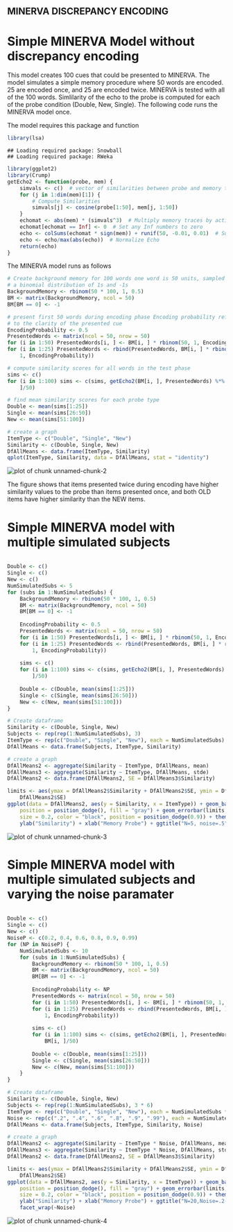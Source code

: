 MINERVA DISCREPANCY ENCODING
----------------------------

# Simple MINERVA Model without discrepancy encoding

This model creates 100 cues that could be presented to MINERVA. The model simulates a simple memory procedure where 50 words are encoded. 25 are encoded once, and 25 are encoded twice. MINERVA is tested with all of the 100 words. Simlilarity of the echo to the probe is computed for each of the probe condition (Double, New, Single). The following code runs the MINERVA model once.

The model requires this package and function

```r
library(lsa)
```

```
## Loading required package: Snowball
## Loading required package: RWeka
```

```r
library(ggplot2)
library(Crump)
getEcho2 <- function(probe, mem) {
    simvals <- c()  # vector of similarities between probe and memory traces
    for (j in 1:dim(mem)[1]) {
        # Compute Similarities
        simvals[j] <- cosine(probe[1:50], mem[j, 1:50])
    }
    echomat <- abs(mem) * (simvals^3)  # Multiply memory traces by activation value
    echomat[echomat == Inf] <- 0  # Set any Inf numbers to zero
    echo <- colSums(echomat * sign(mem)) + runif(50, -0.01, 0.01)  # Sum memory traces, add noise
    echo <- echo/max(abs(echo))  # Normalize Echo
    return(echo)
}
```

The MINERVA model runs as follows


```r
# Create background memory for 100 words one word is 50 units, sampled from
# a binomial distribution of 1s and -1s
BackgroundMemory <- rbinom(50 * 100, 1, 0.5)
BM <- matrix(BackgroundMemory, ncol = 50)
BM[BM == 0] <- -1

# present first 50 words during encoding phase Encoding probability refers
# to the clarity of the presented cue
EncodingProbability <- 0.5
PresentedWords <- matrix(ncol = 50, nrow = 50)
for (i in 1:50) PresentedWords[i, ] <- BM[i, ] * rbinom(50, 1, EncodingProbability)
for (i in 1:25) PresentedWords <- rbind(PresentedWords, BM[i, ] * rbinom(50, 
    1, EncodingProbability))

# compute similarity scores for all words in the test phase
sims <- c()
for (i in 1:100) sims <- c(sims, getEcho2(BM[i, ], PresentedWords) %*% BM[i, 
    ]/50)

# find mean similarity scores for each probe type
Double <- mean(sims[1:25])
Single <- mean(sims[26:50])
New <- mean(sims[51:100])

# create a graph
ItemType <- c("Double", "Single", "New")
Similarity <- c(Double, Single, New)
DfAllMeans <- data.frame(ItemType, Similarity)
qplot(ItemType, Similarity, data = DfAllMeans, stat = "identity")
```

![plot of chunk unnamed-chunk-2](figure/unnamed-chunk-2.png) 


The figure shows that items presented twice during encoding have higher similarity values to the probe than items presented once, and both OLD items have higher similarity than the NEW items. 

# Simple MINERVA model with multiple simulated subjects


```r

Double <- c()
Single <- c()
New <- c()
NumSimulatedSubs <- 5
for (subs in 1:NumSimulatedSubs) {
    BackgroundMemory <- rbinom(50 * 100, 1, 0.5)
    BM <- matrix(BackgroundMemory, ncol = 50)
    BM[BM == 0] <- -1
    
    EncodingProbability <- 0.5
    PresentedWords <- matrix(ncol = 50, nrow = 50)
    for (i in 1:50) PresentedWords[i, ] <- BM[i, ] * rbinom(50, 1, EncodingProbability)
    for (i in 1:25) PresentedWords <- rbind(PresentedWords, BM[i, ] * rbinom(50, 
        1, EncodingProbability))
    
    sims <- c()
    for (i in 1:100) sims <- c(sims, getEcho2(BM[i, ], PresentedWords) %*% BM[i, 
        ]/50)
    
    Double <- c(Double, mean(sims[1:25]))
    Single <- c(Single, mean(sims[26:50]))
    New <- c(New, mean(sims[51:100]))
}

# Create dataframe
Similarity <- c(Double, Single, New)
Subjects <- rep(rep(1:NumSimulatedSubs), 3)
ItemType <- rep(c("Double", "Single", "New"), each = NumSimulatedSubs)
DfAllMeans <- data.frame(Subjects, ItemType, Similarity)

# create a graph
DfAllMeans2 <- aggregate(Similarity ~ ItemType, DfAllMeans, mean)
DfAllMeans3 <- aggregate(Similarity ~ ItemType, DfAllMeans, stde)
DfAllMeans2 <- data.frame(DfAllMeans2, SE = DfAllMeans3$Similarity)

limits <- aes(ymax = DfAllMeans2$Similarity + DfAllMeans2$SE, ymin = DfAllMeans2$Similarity - 
    DfAllMeans2$SE)
ggplot(data = DfAllMeans2, aes(y = Similarity, x = ItemType)) + geom_bar(stat = "identity", 
    position = position_dodge(), fill = "gray") + geom_errorbar(limits, width = 0.1, 
    size = 0.2, color = "black", position = position_dodge(0.9)) + theme_classic(base_size = 12) + 
    ylab("Similarity") + xlab("Memory Probe") + ggtitle("N=5, noise=.5")
```

![plot of chunk unnamed-chunk-3](figure/unnamed-chunk-3.png) 


# Simple MINERVA model with multiple simulated subjects and varying the noise paramater


```r

Double <- c()
Single <- c()
New <- c()
NoiseP <- c(0.2, 0.4, 0.6, 0.8, 0.9, 0.99)
for (NP in NoiseP) {
    NumSimulatedSubs <- 10
    for (subs in 1:NumSimulatedSubs) {
        BackgroundMemory <- rbinom(50 * 100, 1, 0.5)
        BM <- matrix(BackgroundMemory, ncol = 50)
        BM[BM == 0] <- -1
        
        EncodingProbability <- NP
        PresentedWords <- matrix(ncol = 50, nrow = 50)
        for (i in 1:50) PresentedWords[i, ] <- BM[i, ] * rbinom(50, 1, EncodingProbability)
        for (i in 1:25) PresentedWords <- rbind(PresentedWords, BM[i, ] * rbinom(50, 
            1, EncodingProbability))
        
        sims <- c()
        for (i in 1:100) sims <- c(sims, getEcho2(BM[i, ], PresentedWords) %*% 
            BM[i, ]/50)
        
        Double <- c(Double, mean(sims[1:25]))
        Single <- c(Single, mean(sims[26:50]))
        New <- c(New, mean(sims[51:100]))
    }
}

# Create dataframe
Similarity <- c(Double, Single, New)
Subjects <- rep(rep(1:NumSimulatedSubs), 3 * 6)
ItemType <- rep(c("Double", "Single", "New"), each = NumSimulatedSubs * 6)
Noise <- rep(c(".2", ".4", ".6", ".8", ".9", ".99"), each = NumSimulatedSubs)
DfAllMeans <- data.frame(Subjects, ItemType, Similarity, Noise)

# create a graph
DfAllMeans2 <- aggregate(Similarity ~ ItemType * Noise, DfAllMeans, mean)
DfAllMeans3 <- aggregate(Similarity ~ ItemType * Noise, DfAllMeans, stde)
DfAllMeans2 <- data.frame(DfAllMeans2, SE = DfAllMeans3$Similarity)

limits <- aes(ymax = DfAllMeans2$Similarity + DfAllMeans2$SE, ymin = DfAllMeans2$Similarity - 
    DfAllMeans2$SE)
ggplot(data = DfAllMeans2, aes(y = Similarity, x = ItemType)) + geom_bar(stat = "identity", 
    position = position_dodge(), fill = "gray") + geom_errorbar(limits, width = 0.1, 
    size = 0.2, color = "black", position = position_dodge(0.9)) + theme_classic(base_size = 12) + 
    ylab("Similarity") + xlab("Memory Probe") + ggtitle("N=20,Noise=.2-.99") + 
    facet_wrap(~Noise)
```

![plot of chunk unnamed-chunk-4](figure/unnamed-chunk-4.png) 


